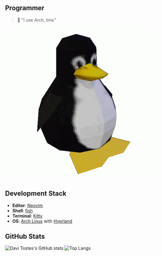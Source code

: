 ## Programmer

> 🐧 "I use Arch, btw."

![Alt text](./linux-tux-622376782.gif)

## Development Stack

- **Editor**: [Neovim](https://neovim.io)
- **Shell**: [fish](https://fishshell.com)
- **Terminal**: [Kitty](https://sw.kovidgoyal.net/kitty/) 
- **OS**: [Arch Linux](https://archlinux.org) with [Hyprland](https://hyprland.org)

## GitHub Stats

![Davi Tostes's GitHub stats](https://github-readme-stats.vercel.app/api?username=davitostes&layout=compact&hide_progress=false&show_icons=true&theme=transparent&line_height=24) ![Top Langs](https://github-readme-stats.vercel.app/api/top-langs/?username=davitostes&hide=issues&rank_icon=default&hide_progress=true&hide_rank=true&theme=transparent&line_height=24)

